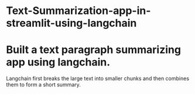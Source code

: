 # Text-Summarization-app-in-streamlit-using-langchain
# Built a text paragraph summarizing app using langchain.
Langchain first breaks the large text into smaller chunks and then combines them to form a short summary.
